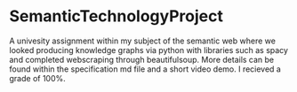 # SemanticTechnologyProject

A univesity assignment within my subject of the semantic web where we looked producing knowledge graphs via python with libraries such as spacy and completed webscraping through beautifulsoup. More details can be found within the specification md file and a short video demo.
I recieved a grade of 100%.
